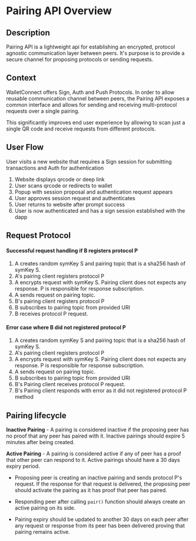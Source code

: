 # Pairing API Overview

## Description

Pairing API is a lightweight api for establishing an encrypted, protocol agnostic communication layer between peers. It's purpose is to provide a secure channel for proposing protocols or sending requests.


## Context

WalletConnect offers Sign, Auth and Push Protocols. In order to allow reusable communication channel between peers, the Pairing API exposes a common interface and allows for sending and receiving multi-protocol requests over a single pairing.

This significantly improves end user experience by allowing to scan just a single QR code and receive requests from different protocols.

## User Flow

User visits a new website that requires a Sign session for submitting transactions and Auth for authentication

1. Website displays qrcode or deep link
2. User scans qrcode or redirects to wallet
3. Popup with session proposal and authentication request appears
4. User approves session request and authenticates
5. User returns to website after prompt success
6. User is now authenticated and has a sign session established with the dapp

## Request Protocol

#### Successful request handling if B registers protocol P

1. A creates random symKey S and pairing topic that is a sha256 hash of symKey S.
2. A's pairing client registers protocol P 
3. A encrypts request with symKey S. Pairing client does not expects any response. P is responsible for response subscription.
4. A sends request on pairing topic.
5. B's pairing client registers protocol P 
6. B subscribes to pairing topic from provided URI
7. B receives protocol P request.


#### Error case where B did not registered protocol P

1. A creates random symKey S and pairing topic that is a sha256 hash of symKey S.
2. A's pairing client registers protocol P 
3. A encrypts request with symKey S. Pairing client does not expects any response. P is responsible for response subscription.
4. A sends request on pairing topic.
5. B subscribes to pairing topic from provided URI
6. B's Pairing client receives protocol P request.
7. B's Pairing client responds with error as it did not registered protocol P method

## Pairing lifecycle

**Inactive Pairing** - A pairing is considered inactive if the proposing peer has no proof that any peer has paired with it. Inactive pairings should expire 5 minutes after being created.

**Active Pairing** - A pairing is considered active if any of peer has a proof that other peer can respond to it. Active pairings should have a 30 days expiry period.

- Proposing peer is creating an inactive pairing and sends protocol P's request. If the response for that request is delivered, the proposing peer should activate the pairing as it has proof that peer has paired.

- Responding peer after calling `pair()` function should always create an active pairing on its side.

- Pairing expiry should be updated to another 30 days on each peer after any request or response from its peer has been delivered proving that pairing remains active.


